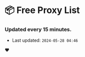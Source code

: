 # :package: Free Proxy List
### Updated every 15 minutes.

- Last updated: `2024-05-28 04:46`

:heart:
